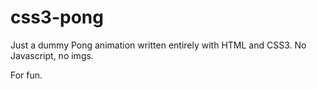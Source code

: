 css3-pong
=========


Just a dummy Pong animation written entirely with HTML and CSS3. No Javascript, no imgs.

For fun.
